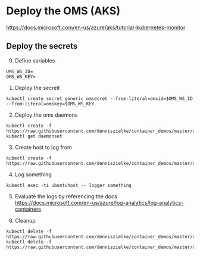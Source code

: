 # Deploy the OMS (AKS)

https://docs.microsoft.com/en-us/azure/aks/tutorial-kubernetes-monitor

## Deploy the secrets

0. Define variables

```
OMS_WS_ID=
OMS_WS_KEY=
```

1. Deploy the secreit

```
kubectl create secret generic omsecret --from-literal=omsid=$OMS_WS_ID --from-literal=omskey=$OMS_WS_KEY
```

2. Deploy the oms daemons

```
kubectl create -f https://raw.githubusercontent.com/denniszielke/container_demos/master/oms/omsdaemonset.yaml
kubectl get daemonset
```

3. Create host to log from
```
kubectl create -f https://raw.githubusercontent.com/denniszielke/container_demos/master/oms/ubuntuhost.yml
```

4. Log something
```
kubectl exec -ti ubuntuhost -- logger something
```

5. Evaluate the logs by referencing the docs
https://docs.microsoft.com/en-us/azure/log-analytics/log-analytics-containers 

6. Cleanup
```
kubectl delete -f https://raw.githubusercontent.com/denniszielke/container_demos/master/oms/ubuntuhost.yml
kubectl delete -f https://raw.githubusercontent.com/denniszielke/container_demos/master/oms/omsdaemonset.yaml
```
